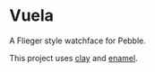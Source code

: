 # Vuela

A Flieger style watchface for Pebble.

This project uses
[clay](https://github.com/pebble/clay) and [enamel](https://github.com/gregoiresage/enamel). 
